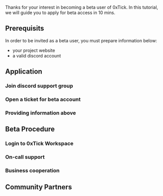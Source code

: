 Thanks for your interest in becoming a beta user of 0xTick. In this tutorial, we will guide you to apply for beta access in 10 mins.

## Prerequisits
In order to be invited as a beta user, you must prepare information below:
* your project website
* a valid discord account

## Application

### Join discord support group
### Open a ticket for beta account
### Providing information above

## Beta Procedure
### Login to 0xTick Workspace
### On-call support
### Business cooperation

## Community Partners